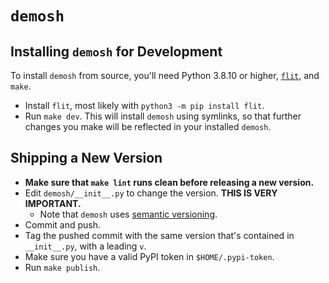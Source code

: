 # `demosh`

## Installing `demosh` for Development

To install `demosh` from source, you'll need Python 3.8.10 or higher,
[`flit`](https://flit.pypa.io/en/stable/), and `make`.

- Install `flit`, most likely with `python3 -m pip install flit`.
- Run `make dev`. This will install `demosh` using symlinks, so that further
  changes you make will be reflected in your installed `demosh`.

## Shipping a New Version

- **Make sure that `make lint` runs clean before releasing a new version.**
- Edit `demosh/__init__.py` to change the version. **THIS IS VERY IMPORTANT.**
  - Note that `demosh` uses [semantic versioning](https://semver.org/).
- Commit and push.
- Tag the pushed commit with the same version that's contained in
  `__init__.py`, with a leading `v`.
- Make sure you have a valid PyPI token in `$HOME/.pypi-token`.
- Run `make publish`.
